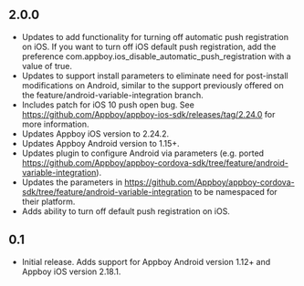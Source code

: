 ## 2.0.0
- Updates to add functionality for turning off automatic push registration on iOS.  If you want to turn off iOS default push registration, add the preference com.appboy.ios_disable_automatic_push_registration with a value of true.
- Updates to support install parameters to eliminate need for post-install modifications on Android, similar to the support previously offered on the feature/android-variable-integration branch.
- Includes patch for iOS 10 push open bug.  See https://github.com/Appboy/appboy-ios-sdk/releases/tag/2.24.0 for more information.
- Updates Appboy iOS version to 2.24.2.
- Updates Appboy Android version to 1.15+.
- Updates plugin to configure Android via parameters (e.g. ported https://github.com/Appboy/appboy-cordova-sdk/tree/feature/android-variable-integration).
- Updates the parameters in https://github.com/Appboy/appboy-cordova-sdk/tree/feature/android-variable-integration to be namespaced for their platform.
- Adds ability to turn off default push registration on iOS.

## 0.1
- Initial release. Adds support for Appboy Android version 1.12+ and Appboy iOS version 2.18.1.
